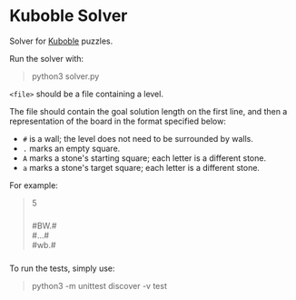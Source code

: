 # Kuboble Solver

Solver for [Kuboble](https://kuboble.com/) puzzles.

Run the solver with:

> python3 solver.py <file>

`<file>` should be a file containing a level.

The file should contain the goal solution length on the first line, and then a representation of the board in the format specified below:
- `#` is a wall; the level does not need to be surrounded by walls.
- `.` marks an empty square.
- `A` marks a stone's starting square; each letter is a different stone.
- `a` marks a stone's target square; each letter is a different stone.

For example:

> 5
> #####  
> #BW.#  
> #...#  
> #wb.#  
> #####  

To run the tests, simply use:

> python3 -m unittest discover -v test
